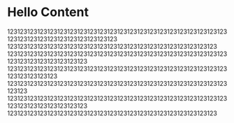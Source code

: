 # Hello Content

123123123123123123123123123123123123123123123123123123123123123123123123123123123123123123123123123
123123123123123123123123123123123123123123123123123123123123123
123123123123123123123123123123123123123123123123123123123123123123123123123123123123123123
123123123123123123123123123123123123123123123123123123123123123123123123123123123
123123123123123123123123123123123123123123123123123123123123123123123123
123123123123123123123123123123123123123123123123123123123123123123123123123123123123123123
123123123123123123123123123123123123123123123123123123123123123
